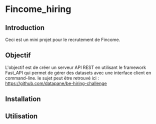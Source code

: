 # Fincome_hiring

## Introduction

Ceci est un mini projet pour le recrutement de Fincome. 


## Objectif

L'objectif est de créer un serveur API REST en utilisant le framework Fast_API 
qui permet de gérer des datasets avec une interface client en command-line.
le sujet peut être retrouvé ici : https://github.com/datapane/be-hiring-challenge

## Installation



## Utilisation


